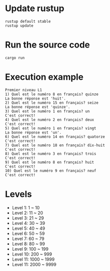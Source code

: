 # Update rustup
```
rustup default stable
rustup update
```

# Run the source code
```
cargo run
```

# Execution example

```
Premier niveau L1
1) Quel est le numéro 8 en français? quinze
La bonne réponse est 'huit'.
2) Quel est le numéro 15 en français? seize
La bonne réponse est 'quinze'.
3) Quel est le numéro 1 en français? un
C'est correct!
4) Quel est le numéro 2 en français? deux
C'est correct!
5) Quel est le numéro 1 en français? vingt
La bonne réponse est 'un'.
6) Quel est le numéro 14 en français? quatorze
C'est correct!
7) Quel est le numéro 18 en français? dix-huit
C'est correct!
8) Quel est le numéro 3 en français? trois
C'est correct!
9) Quel est le numéro 8 en français? huit
C'est correct!
10) Quel est le numéro 9 en français? neuf
C'est correct!
```
 
# Levels
 * Level 1: 1 ~ 10
 * Level 2: 11 ~ 20
 * Level 3: 21 ~ 29
 * Level 4: 30 ~ 39
 * Level 5: 40 ~ 49
 * Level 6: 50 ~ 59
 * Level 7: 60 ~ 79
 * Level 8: 80 ~ 99
 * Level 9: 100 ~ 199
 * Level 10: 200 ~ 999
 * Level 11: 1000 ~ 1999
 * Level 11: 2000 ~ 9999
 